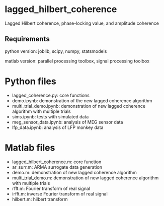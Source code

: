 # lagged_hilbert_coherence
Lagged Hilbert coherence, phase-locking value, and amplitude coherence

## Requirements
python version: joblib, scipy, numpy, statsmodels

matlab version: parallel processing toolbox, signal processing toolbox

# Python files
- lagged_coherence.py: core functions
- demo.ipynb: demonstration of the new lagged coherence algorithm
- multi_trial_demo.ipynb: demonstration of new lagged coherence algorithm with multiple trials
- sims.ipynb: tests with simulated data
- meg_sensor_data.ipynb: analysis of MEG sensor data
- lfp_data.ipynb: analysis of LFP monkey data

# Matlab files
- lagged_hilbert_coherence.m: core function
- ar_surr.m: ARMA surrogate data generation
- demo.m: demonstration of new lagged coherence algorithm
- multi_trial_demo.m: demonstration of new lagged coherence algorithm with multiple trials
- rfft.m: Fourier transform of real signal
- irfft.m: inverse Fourier transform of real signal
- hilbert.m: hilbert transform
